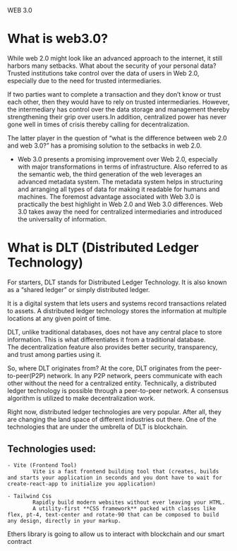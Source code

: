 WEB 3.0

# What is web3.0?

While web 2.0 might look like an advanced approach to the internet, it still harbors many setbacks. What about the security of your personal data? Trusted institutions take control over the data of users in Web 2.0, especially due to the need for trusted intermediaries.

If two parties want to complete a transaction and they don’t know or trust each other, then they would have to rely on trusted intermediaries. However, the intermediary has control over the data storage and management thereby strengthening their grip over users.In addition, centralized power has never gone well in times of crisis thereby calling for decentralization.

The latter player in the question of “what is the difference between web 2.0 and web 3.0?” has a promising solution to the setbacks in web 2.0.

- Web 3.0 presents a promising improvement over Web 2.0, especially with major transformations in terms of infrastructure. Also referred to as the semantic web, the third generation of the web leverages an advanced metadata system. The metadata system helps in structuring and arranging all types of data for making it readable for humans and machines. The foremost advantage associated with Web 3.0 is practically the best highlight in Web 2.0 and Web 3.0 differences. Web 3.0 takes away the need for centralized intermediaries and introduced the universality of information.

# What is DLT (Distributed Ledger Technology)

For starters, DLT stands for Distributed Ledger Technology. It is also known as a “shared ledger” or simply distributed ledger.

It is a digital system that lets users and systems record transactions related to assets. A distributed ledger technology stores the information at multiple locations at any given point of time.

DLT, unlike traditional databases, does not have any central place to store information. This is what differentiates it from a traditional database. The decentralization feature also provides better security, transparency, and trust among parties using it.

So, where DLT originates from?
At the core, DLT originates from the peer-to-peer(P2P) network. In any P2P network, peers communicate with each other without the need for a centralized entity. Technically, a distributed ledger technology is possible through a peer-to-peer network. A consensus algorithm is utilized to make decentralization work.

Right now, distributed ledger technologies are very popular. After all, they are changing the land space of different industries out there. One of the technologies that are under the umbrella of DLT is blockchain.

## Technologies used:

    - Vite (Frontend Tool)
            Vite is a fast frontend building tool that (creates, builds and starts your application in seconds and you dont have to wait for create-react-app to initialize you application)

    - Tailwind Css
            Rapidly build modern websites without ever leaving your HTML.
            A utility-first **CSS framework** packed with classes like flex, pt-4, text-center and rotate-90 that can be composed to build any design, directly in your markup.

Ethers library is going to allow us to interact with blockchain and our smart contract
 
